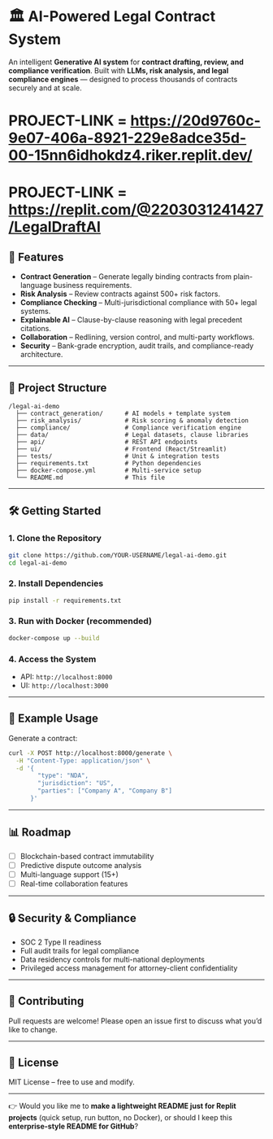 
# 🏛️ AI-Powered Legal Contract System

An intelligent **Generative AI system** for **contract drafting, review, and compliance verification**.
Built with **LLMs, risk analysis, and legal compliance engines** — designed to process thousands of contracts securely and at scale.

# PROJECT-LINK = https://20d9760c-9e07-406a-8921-229e8adce35d-00-15nn6idhokdz4.riker.replit.dev/
# PROJECT-LINK = https://replit.com/@2203031241427/LegalDraftAI 

## 🚀 Features

* **Contract Generation** – Generate legally binding contracts from plain-language business requirements.
* **Risk Analysis** – Review contracts against 500+ risk factors.
* **Compliance Checking** – Multi-jurisdictional compliance with 50+ legal systems.
* **Explainable AI** – Clause-by-clause reasoning with legal precedent citations.
* **Collaboration** – Redlining, version control, and multi-party workflows.
* **Security** – Bank-grade encryption, audit trails, and compliance-ready architecture.

---

## 📂 Project Structure

```
/legal-ai-demo
  ├── contract_generation/      # AI models + template system
  ├── risk_analysis/            # Risk scoring & anomaly detection
  ├── compliance/               # Compliance verification engine
  ├── data/                     # Legal datasets, clause libraries
  ├── api/                      # REST API endpoints
  ├── ui/                       # Frontend (React/Streamlit)
  ├── tests/                    # Unit & integration tests
  ├── requirements.txt          # Python dependencies
  ├── docker-compose.yml        # Multi-service setup
  └── README.md                 # This file
```

---

## 🛠️ Getting Started

### 1. Clone the Repository

```bash
git clone https://github.com/YOUR-USERNAME/legal-ai-demo.git
cd legal-ai-demo
```

### 2. Install Dependencies

```bash
pip install -r requirements.txt
```

### 3. Run with Docker (recommended)

```bash
docker-compose up --build
```

### 4. Access the System

* API: `http://localhost:8000`
* UI: `http://localhost:3000`

---

## 🧪 Example Usage

Generate a contract:

```bash
curl -X POST http://localhost:8000/generate \
  -H "Content-Type: application/json" \
  -d '{
        "type": "NDA",
        "jurisdiction": "US",
        "parties": ["Company A", "Company B"]
      }'
```

---

## 📊 Roadmap

* [ ] Blockchain-based contract immutability
* [ ] Predictive dispute outcome analysis
* [ ] Multi-language support (15+)
* [ ] Real-time collaboration features

---

## 🔒 Security & Compliance

* SOC 2 Type II readiness
* Full audit trails for legal compliance
* Data residency controls for multi-national deployments
* Privileged access management for attorney-client confidentiality

---

## 🤝 Contributing

Pull requests are welcome! Please open an issue first to discuss what you’d like to change.

---

## 📜 License

MIT License – free to use and modify.

---

👉 Would you like me to **make a lightweight README just for Replit projects** (quick setup, run button, no Docker), or should I keep this **enterprise-style README for GitHub**?

